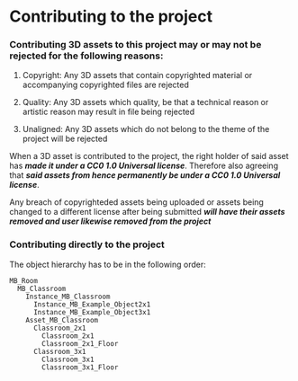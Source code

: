 # Contributing to the project

### Contributing 3D assets to this project may or may not be rejected for the following reasons:


1. Copyright:  Any 3D assets that contain copyrighted material or accompanying copyrighted files are rejected

2. Quality:    Any 3D assets which quality, be that a technical reason or artistic reason may result in file being rejected 

3. Unaligned:  Any 3D assets which do not belong to the theme of the project will be rejected


When a 3D asset is contributed to the project, the right holder of said asset has _**made it under a CC0 1.0 Universal license**_. Therefore also agreeing that _**said assets from hence permanently be under a CC0 1.0 Universal license**_. 

Any breach of copyrighteded assets being uploaded or assets being changed to a different license after being submitted _**will have their assets removed and user likewise removed from the project**_


### Contributing directly to the project

The object hierarchy has to be in the following order:

    MB_Room
      MB_Classroom
        Instance_MB_Classroom
          Instance_MB_Example_Object2x1
          Instance_MB_Example_Object3x1
        Asset_MB_Classroom
          Classroom_2x1
            Classroom_2x1
            Classroom_2x1_Floor
          Classroom_3x1
            Classroom_3x1
            Classroom_3x1_Floor
            
